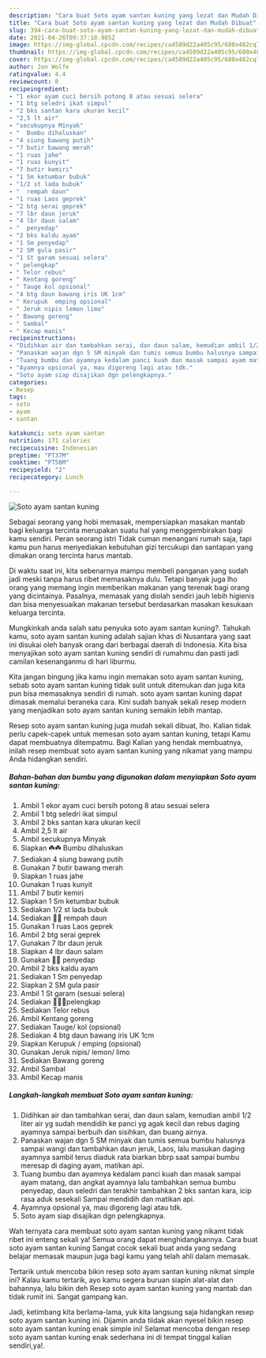 ```yaml
---
description: "Cara buat Soto ayam santan kuning yang lezat dan Mudah Dibuat"
title: "Cara buat Soto ayam santan kuning yang lezat dan Mudah Dibuat"
slug: 394-cara-buat-soto-ayam-santan-kuning-yang-lezat-dan-mudah-dibuat
date: 2021-04-26T09:37:18.985Z
image: https://img-global.cpcdn.com/recipes/ca4589d22a405c95/680x482cq70/soto-ayam-santan-kuning-foto-resep-utama.jpg
thumbnail: https://img-global.cpcdn.com/recipes/ca4589d22a405c95/680x482cq70/soto-ayam-santan-kuning-foto-resep-utama.jpg
cover: https://img-global.cpcdn.com/recipes/ca4589d22a405c95/680x482cq70/soto-ayam-santan-kuning-foto-resep-utama.jpg
author: Jon Wolfe
ratingvalue: 4.4
reviewcount: 8
recipeingredient:
- "1 ekor ayam cuci bersih potong 8 atau sesuai selera"
- "1 btg seledri ikat simpul"
- "2 bks santan kara ukuran kecil"
- "2,5 lt air"
- "secukupnya Minyak"
- "  Bumbu dihaluskan"
- "4 siung bawang putih"
- "7 butir bawang merah"
- "1 ruas jahe"
- "1 ruas kunyit"
- "7 butir kemiri"
- "1 Sm ketumbar bubuk"
- "1/2 st lada bubuk"
- "  rempah daun"
- "1 ruas Laos geprek"
- "2 btg serai geprek"
- "7 lbr daun jeruk"
- "4 lbr daun salam"
- "  penyedap"
- "2 bks kaldu ayam"
- "1 Sm penyedap"
- "2 SM gula pasir"
- "1 St garam sesuai selera"
- " pelengkap"
- " Telor rebus"
- " Kentang goreng"
- " Tauge kol opsional"
- "4 btg daun bawang iris UK 1cm"
- " Kerupuk  emping opsional"
- " Jeruk nipis lemon limo"
- " Bawang goreng"
- " Sambal"
- " Kecap manis"
recipeinstructions:
- "Didihkan air dan tambahkan serai, dan daun salam, kemudian ambil 1/2 liter air yg sudah mendidih ke panci yg agak kecil dan rebus daging ayamnya sampai berbuih dan sisihkan, dan buang airnya."
- "Panaskan wajan dgn 5 SM minyak dan tumis semua bumbu halusnya sampai wangi dan tambahkan daun jeruk, Laos, lalu masukan daging ayamnya sambil terus diaduk rata biarkan bbrp saat sampai bumbu meresap di daging ayam, matikan api."
- "Tuang bumbu dan ayamnya kedalam panci kuah dan masak sampai ayam matang, dan angkat ayamnya lalu tambahkan semua bumbu penyedap, daun seledri dan terakhir tambahkan 2 bks santan kara, icip rasa aduk sesekali Sampai mendidih dan matikan api."
- "Ayamnya opsional ya, mau digoreng lagi atau tdk."
- "Soto ayam siap disajikan dgn pelengkapnya."
categories:
- Resep
tags:
- soto
- ayam
- santan

katakunci: soto ayam santan 
nutrition: 171 calories
recipecuisine: Indonesian
preptime: "PT37M"
cooktime: "PT58M"
recipeyield: "2"
recipecategory: Lunch

---
```



![Soto ayam santan kuning](https://img-global.cpcdn.com/recipes/ca4589d22a405c95/680x482cq70/soto-ayam-santan-kuning-foto-resep-utama.jpg)

Sebagai seorang yang hobi memasak, mempersiapkan masakan mantab bagi keluarga tercinta merupakan suatu hal yang menggembirakan bagi kamu sendiri. Peran seorang istri Tidak cuman menangani rumah saja, tapi kamu pun harus menyediakan kebutuhan gizi tercukupi dan santapan yang dimakan orang tercinta harus mantab.

Di waktu  saat ini, kita sebenarnya mampu membeli panganan yang sudah jadi meski tanpa harus ribet memasaknya dulu. Tetapi banyak juga lho orang yang memang ingin memberikan makanan yang terenak bagi orang yang dicintainya. Pasalnya, memasak yang diolah sendiri jauh lebih higienis dan bisa menyesuaikan makanan tersebut berdasarkan masakan kesukaan keluarga tercinta. 



Mungkinkah anda salah satu penyuka soto ayam santan kuning?. Tahukah kamu, soto ayam santan kuning adalah sajian khas di Nusantara yang saat ini disukai oleh banyak orang dari berbagai daerah di Indonesia. Kita bisa menyajikan soto ayam santan kuning sendiri di rumahmu dan pasti jadi camilan kesenanganmu di hari liburmu.

Kita jangan bingung jika kamu ingin memakan soto ayam santan kuning, sebab soto ayam santan kuning tidak sulit untuk ditemukan dan juga kita pun bisa memasaknya sendiri di rumah. soto ayam santan kuning dapat dimasak memalui beraneka cara. Kini sudah banyak sekali resep modern yang menjadikan soto ayam santan kuning semakin lebih mantap.

Resep soto ayam santan kuning juga mudah sekali dibuat, lho. Kalian tidak perlu capek-capek untuk memesan soto ayam santan kuning, tetapi Kamu dapat membuatnya ditempatmu. Bagi Kalian yang hendak membuatnya, inilah resep membuat soto ayam santan kuning yang nikamat yang mampu Anda hidangkan sendiri.

<!--inarticleads1-->

##### Bahan-bahan dan bumbu yang digunakan dalam menyiapkan Soto ayam santan kuning:

1. Ambil 1 ekor ayam cuci bersih potong 8 atau sesuai selera
1. Ambil 1 btg seledri ikat simpul
1. Ambil 2 bks santan kara ukuran kecil
1. Ambil 2,5 lt air
1. Ambil secukupnya Minyak
1. Siapkan  ☘️☘️ Bumbu dihaluskan
1. Sediakan 4 siung bawang putih
1. Gunakan 7 butir bawang merah
1. Siapkan 1 ruas jahe
1. Gunakan 1 ruas kunyit
1. Ambil 7 butir kemiri
1. Siapkan 1 Sm ketumbar bubuk
1. Sediakan 1/2 st lada bubuk
1. Sediakan  🌸🌸 rempah daun
1. Gunakan 1 ruas Laos geprek
1. Ambil 2 btg serai geprek
1. Gunakan 7 lbr daun jeruk
1. Siapkan 4 lbr daun salam
1. Gunakan  🌺🌺 penyedap
1. Ambil 2 bks kaldu ayam
1. Sediakan 1 Sm penyedap
1. Siapkan 2 SM gula pasir
1. Ambil 1 St garam (sesuai selera)
1. Sediakan  🍋🍋🍋pelengkap
1. Sediakan  Telor rebus
1. Ambil  Kentang goreng
1. Sediakan  Tauge/ kol (opsional)
1. Sediakan 4 btg daun bawang iris UK 1cm
1. Siapkan  Kerupuk / emping (opsional)
1. Gunakan  Jeruk nipis/ lemon/ limo
1. Sediakan  Bawang goreng
1. Ambil  Sambal
1. Ambil  Kecap manis




<!--inarticleads2-->

##### Langkah-langkah membuat Soto ayam santan kuning:

1. Didihkan air dan tambahkan serai, dan daun salam, kemudian ambil 1/2 liter air yg sudah mendidih ke panci yg agak kecil dan rebus daging ayamnya sampai berbuih dan sisihkan, dan buang airnya.
1. Panaskan wajan dgn 5 SM minyak dan tumis semua bumbu halusnya sampai wangi dan tambahkan daun jeruk, Laos, lalu masukan daging ayamnya sambil terus diaduk rata biarkan bbrp saat sampai bumbu meresap di daging ayam, matikan api.
1. Tuang bumbu dan ayamnya kedalam panci kuah dan masak sampai ayam matang, dan angkat ayamnya lalu tambahkan semua bumbu penyedap, daun seledri dan terakhir tambahkan 2 bks santan kara, icip rasa aduk sesekali Sampai mendidih dan matikan api.
1. Ayamnya opsional ya, mau digoreng lagi atau tdk.
1. Soto ayam siap disajikan dgn pelengkapnya.




Wah ternyata cara membuat soto ayam santan kuning yang nikamt tidak ribet ini enteng sekali ya! Semua orang dapat menghidangkannya. Cara buat soto ayam santan kuning Sangat cocok sekali buat anda yang sedang belajar memasak maupun juga bagi kamu yang telah ahli dalam memasak.

Tertarik untuk mencoba bikin resep soto ayam santan kuning nikmat simple ini? Kalau kamu tertarik, ayo kamu segera buruan siapin alat-alat dan bahannya, lalu bikin deh Resep soto ayam santan kuning yang mantab dan tidak rumit ini. Sangat gampang kan. 

Jadi, ketimbang kita berlama-lama, yuk kita langsung saja hidangkan resep soto ayam santan kuning ini. Dijamin anda tiidak akan nyesel bikin resep soto ayam santan kuning enak simple ini! Selamat mencoba dengan resep soto ayam santan kuning enak sederhana ini di tempat tinggal kalian sendiri,ya!.


